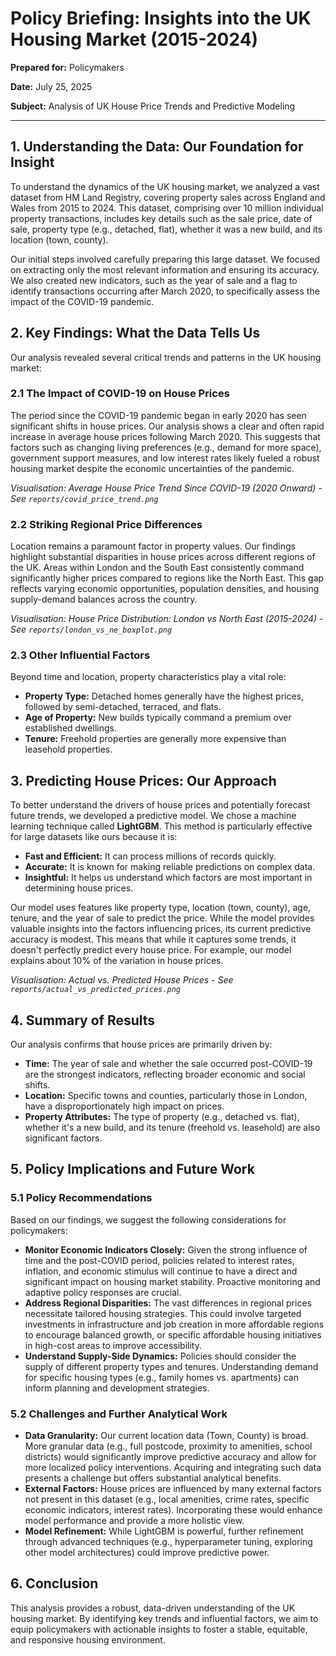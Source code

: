 # Policy Briefing: Insights into the UK Housing Market (2015-2024)

**Prepared for:** Policymakers

**Date:** July 25, 2025

**Subject:** Analysis of UK House Price Trends and Predictive Modeling

---

## 1. Understanding the Data: Our Foundation for Insight

To understand the dynamics of the UK housing market, we analyzed a vast dataset from HM Land Registry, covering property sales across England and Wales from 2015 to 2024. This dataset, comprising over 10 million individual property transactions, includes key details such as the sale price, date of sale, property type (e.g., detached, flat), whether it was a new build, and its location (town, county).

Our initial steps involved carefully preparing this large dataset. We focused on extracting only the most relevant information and ensuring its accuracy. We also created new indicators, such as the year of sale and a flag to identify transactions occurring after March 2020, to specifically assess the impact of the COVID-19 pandemic.

## 2. Key Findings: What the Data Tells Us

Our analysis revealed several critical trends and patterns in the UK housing market:

### 2.1 The Impact of COVID-19 on House Prices

The period since the COVID-19 pandemic began in early 2020 has seen significant shifts in house prices. Our analysis shows a clear and often rapid increase in average house prices following March 2020. This suggests that factors such as changing living preferences (e.g., demand for more space), government support measures, and low interest rates likely fueled a robust housing market despite the economic uncertainties of the pandemic.

*Visualisation: Average House Price Trend Since COVID-19 (2020 Onward) - See `reports/covid_price_trend.png`*

### 2.2 Striking Regional Price Differences

Location remains a paramount factor in property values. Our findings highlight substantial disparities in house prices across different regions of the UK. Areas within London and the South East consistently command significantly higher prices compared to regions like the North East. This gap reflects varying economic opportunities, population densities, and housing supply-demand balances across the country.

*Visualisation: House Price Distribution: London vs North East (2015-2024) - See `reports/london_vs_ne_boxplot.png`*

### 2.3 Other Influential Factors

Beyond time and location, property characteristics play a vital role:

*   **Property Type:** Detached homes generally have the highest prices, followed by semi-detached, terraced, and flats.
*   **Age of Property:** New builds typically command a premium over established dwellings.
*   **Tenure:** Freehold properties are generally more expensive than leasehold properties.

## 3. Predicting House Prices: Our Approach

To better understand the drivers of house prices and potentially forecast future trends, we developed a predictive model. We chose a machine learning technique called **LightGBM**. This method is particularly effective for large datasets like ours because it is:

*   **Fast and Efficient:** It can process millions of records quickly.
*   **Accurate:** It is known for making reliable predictions on complex data.
*   **Insightful:** It helps us understand which factors are most important in determining house prices.

Our model uses features like property type, location (town, county), age, tenure, and the year of sale to predict the price. While the model provides valuable insights into the factors influencing prices, its current predictive accuracy is modest. This means that while it captures some trends, it doesn't perfectly predict every house price. For example, our model explains about 10% of the variation in house prices.

*Visualisation: Actual vs. Predicted House Prices - See `reports/actual_vs_predicted_prices.png`*

## 4. Summary of Results

Our analysis confirms that house prices are primarily driven by:

*   **Time:** The year of sale and whether the sale occurred post-COVID-19 are the strongest indicators, reflecting broader economic and social shifts.
*   **Location:** Specific towns and counties, particularly those in London, have a disproportionately high impact on prices.
*   **Property Attributes:** The type of property (e.g., detached vs. flat), whether it's a new build, and its tenure (freehold vs. leasehold) are also significant factors.

## 5. Policy Implications and Future Work

### 5.1 Policy Recommendations

Based on our findings, we suggest the following considerations for policymakers:

*   **Monitor Economic Indicators Closely:** Given the strong influence of time and the post-COVID period, policies related to interest rates, inflation, and economic stimulus will continue to have a direct and significant impact on housing market stability. Proactive monitoring and adaptive policy responses are crucial.
*   **Address Regional Disparities:** The vast differences in regional prices necessitate tailored housing strategies. This could involve targeted investments in infrastructure and job creation in more affordable regions to encourage balanced growth, or specific affordable housing initiatives in high-cost areas to improve accessibility.
*   **Understand Supply-Side Dynamics:** Policies should consider the supply of different property types and tenures. Understanding demand for specific housing types (e.g., family homes vs. apartments) can inform planning and development strategies.

### 5.2 Challenges and Further Analytical Work

*   **Data Granularity:** Our current location data (Town, County) is broad. More granular data (e.g., full postcode, proximity to amenities, school districts) would significantly improve predictive accuracy and allow for more localized policy interventions. Acquiring and integrating such data presents a challenge but offers substantial analytical benefits.
*   **External Factors:** House prices are influenced by many external factors not present in this dataset (e.g., local amenities, crime rates, specific economic indicators, interest rates). Incorporating these would enhance model performance and provide a more holistic view.
*   **Model Refinement:** While LightGBM is powerful, further refinement through advanced techniques (e.g., hyperparameter tuning, exploring other model architectures) could improve predictive power.

## 6. Conclusion

This analysis provides a robust, data-driven understanding of the UK housing market. By identifying key trends and influential factors, we aim to equip policymakers with actionable insights to foster a stable, equitable, and responsive housing environment.
